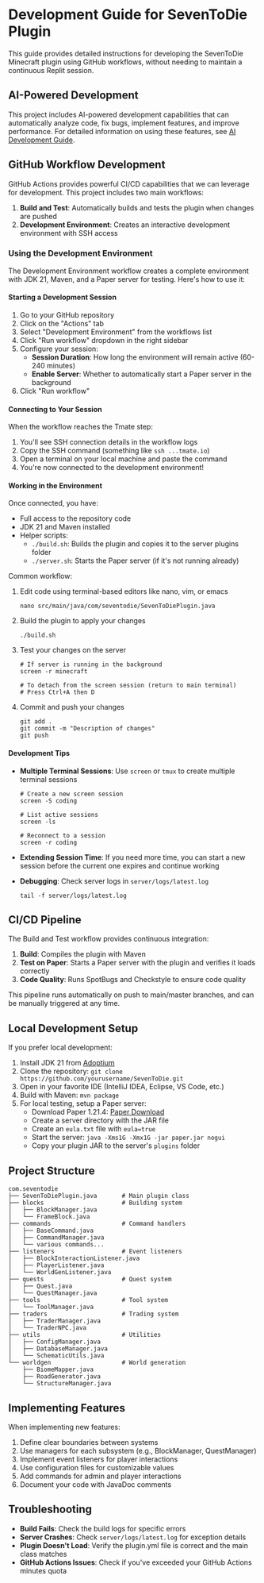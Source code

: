# Development Guide for SevenToDie Plugin

This guide provides detailed instructions for developing the SevenToDie Minecraft plugin using GitHub workflows, without needing to maintain a continuous Replit session.

## AI-Powered Development

This project includes AI-powered development capabilities that can automatically analyze code, fix bugs, implement features, and improve performance. For detailed information on using these features, see [AI Development Guide](.github/AI_DEVELOPMENT.md).

## GitHub Workflow Development

GitHub Actions provides powerful CI/CD capabilities that we can leverage for development. This project includes two main workflows:

1. **Build and Test**: Automatically builds and tests the plugin when changes are pushed
2. **Development Environment**: Creates an interactive development environment with SSH access

### Using the Development Environment

The Development Environment workflow creates a complete environment with JDK 21, Maven, and a Paper server for testing. Here's how to use it:

#### Starting a Development Session

1. Go to your GitHub repository
2. Click on the "Actions" tab
3. Select "Development Environment" from the workflows list
4. Click "Run workflow" dropdown in the right sidebar
5. Configure your session:
   - **Session Duration**: How long the environment will remain active (60-240 minutes)
   - **Enable Server**: Whether to automatically start a Paper server in the background
6. Click "Run workflow"

#### Connecting to Your Session

When the workflow reaches the Tmate step:

1. You'll see SSH connection details in the workflow logs
2. Copy the SSH command (something like `ssh ...tmate.io`)
3. Open a terminal on your local machine and paste the command
4. You're now connected to the development environment!

#### Working in the Environment

Once connected, you have:

- Full access to the repository code
- JDK 21 and Maven installed
- Helper scripts:
  - `./build.sh`: Builds the plugin and copies it to the server plugins folder
  - `./server.sh`: Starts the Paper server (if it's not running already)

Common workflow:

1. Edit code using terminal-based editors like nano, vim, or emacs
   ```
   nano src/main/java/com/seventodie/SevenToDiePlugin.java
   ```

2. Build the plugin to apply your changes
   ```
   ./build.sh
   ```

3. Test your changes on the server
   ```
   # If server is running in the background
   screen -r minecraft
   
   # To detach from the screen session (return to main terminal)
   # Press Ctrl+A then D
   ```

4. Commit and push your changes
   ```
   git add .
   git commit -m "Description of changes"
   git push
   ```

#### Development Tips

- **Multiple Terminal Sessions**: Use `screen` or `tmux` to create multiple terminal sessions
  ```
  # Create a new screen session
  screen -S coding
  
  # List active sessions
  screen -ls
  
  # Reconnect to a session
  screen -r coding
  ```

- **Extending Session Time**: If you need more time, you can start a new session before the current one expires and continue working

- **Debugging**: Check server logs in `server/logs/latest.log`
  ```
  tail -f server/logs/latest.log
  ```

## CI/CD Pipeline

The Build and Test workflow provides continuous integration:

1. **Build**: Compiles the plugin with Maven
2. **Test on Paper**: Starts a Paper server with the plugin and verifies it loads correctly
3. **Code Quality**: Runs SpotBugs and Checkstyle to ensure code quality

This pipeline runs automatically on push to main/master branches, and can be manually triggered at any time.

## Local Development Setup

If you prefer local development:

1. Install JDK 21 from [Adoptium](https://adoptium.net/)
2. Clone the repository: `git clone https://github.com/yourusername/SevenToDie.git`
3. Open in your favorite IDE (IntelliJ IDEA, Eclipse, VS Code, etc.)
4. Build with Maven: `mvn package`
5. For local testing, setup a Paper server:
   - Download Paper 1.21.4: [Paper Download](https://papermc.io/downloads)
   - Create a server directory with the JAR file
   - Create an `eula.txt` file with `eula=true`
   - Start the server: `java -Xms1G -Xmx1G -jar paper.jar nogui`
   - Copy your plugin JAR to the server's `plugins` folder

## Project Structure

```
com.seventodie
├── SevenToDiePlugin.java       # Main plugin class
├── blocks                      # Building system
│   ├── BlockManager.java
│   └── FrameBlock.java
├── commands                    # Command handlers
│   ├── BaseCommand.java
│   ├── CommandManager.java
│   └── various commands...
├── listeners                   # Event listeners
│   ├── BlockInteractionListener.java
│   ├── PlayerListener.java
│   └── WorldGenListener.java
├── quests                      # Quest system
│   ├── Quest.java
│   └── QuestManager.java
├── tools                       # Tool system
│   └── ToolManager.java
├── traders                     # Trading system
│   ├── TraderManager.java
│   └── TraderNPC.java
├── utils                       # Utilities
│   ├── ConfigManager.java
│   ├── DatabaseManager.java
│   └── SchematicUtils.java
└── worldgen                    # World generation
    ├── BiomeMapper.java
    ├── RoadGenerator.java
    └── StructureManager.java
```

## Implementing Features

When implementing new features:

1. Define clear boundaries between systems
2. Use managers for each subsystem (e.g., BlockManager, QuestManager)
3. Implement event listeners for player interactions
4. Use configuration files for customizable values
5. Add commands for admin and player interactions
6. Document your code with JavaDoc comments

## Troubleshooting

- **Build Fails**: Check the build logs for specific errors
- **Server Crashes**: Check `server/logs/latest.log` for exception details
- **Plugin Doesn't Load**: Verify the plugin.yml file is correct and the main class matches
- **GitHub Actions Issues**: Check if you've exceeded your GitHub Actions minutes quota